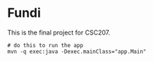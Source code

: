 # Fundi

This is the final project for CSC207.

```
# do this to run the app
mvn -q exec:java -Dexec.mainClass="app.Main"
```